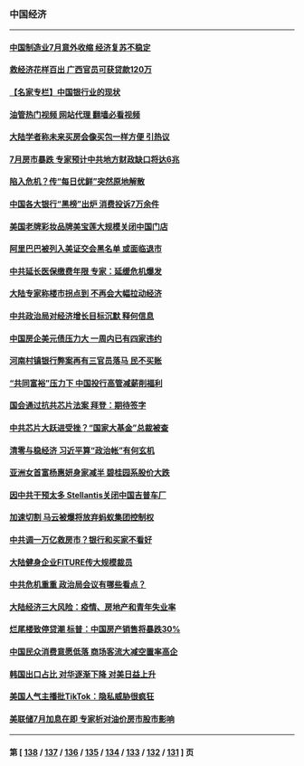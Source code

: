 ### 中国经济
---
#### [中国制造业7月意外收缩 经济复苏不稳定](../../pages/ncid283/n13792690.md?08010045) 
#### [救经济花样百出 广西官员可获贷款120万](../../pages/ncid283/n13792401.md?08010045) 
#### [【名家专栏】中国银行业的现状](../../pages/ncid283/n13792249.md?08010045) 
#### [油管热门视频 网站代理 翻墙必看视频](http://209.222.30.114:81/youtube.html?08010045)
#### [大陆学者称未来买房会像买包一样方便 引热议](../../pages/ncid283/n13792227.md?08010045) 
#### [7月房市暴跌 专家预计中共地方财政缺口将达6兆](../../pages/ncid283/n13792099.md?08010045) 
#### [陷入危机？传“每日优鲜”突然原地解散](../../pages/ncid283/n13791586.md?08010045) 
#### [中国各大银行“黑榜”出炉 消费投诉7万余件](../../pages/ncid283/n13791921.md?08010045) 
#### [美国老牌彩妆品牌美宝莲大规模关闭中国门店](../../pages/ncid283/n13791874.md?08010045) 
#### [阿里巴巴被列入美证交会黑名单 或面临退市](../../pages/ncid283/n13791857.md?08010045) 
#### [中共延长医保缴费年限 专家：延缓危机爆发](../../pages/ncid283/n13791859.md?08010045) 
#### [大陆专家称楼市拐点到 不再会大幅拉动经济](../../pages/ncid283/n13791687.md?08010045) 
#### [中共政治局对经济增长目标沉默 释何信息](../../pages/ncid283/n13791813.md?08010045) 
#### [中国房企美元债压力大 一周内已有四家违约](../../pages/ncid283/n13791848.md?08010045) 
#### [河南村镇银行弊案再有三官员落马 民不买账](../../pages/ncid283/n13791810.md?08010045) 
#### [“共同富裕”压力下 中国投行高管减薪削福利](../../pages/ncid283/n13791622.md?08010045) 
#### [国会通过抗共芯片法案 拜登：期待签字](../../pages/ncid283/n13791153.md?08010045) 
#### [中共芯片大跃进受挫？“国家大基金”总裁被查](../../pages/ncid283/n13791165.md?08010045) 
#### [清零与稳经济 习近平算“政治帐”有何玄机](../../pages/ncid283/n13791075.md?08010045) 
#### [亚洲女首富杨惠妍身家减半 碧桂园系股价大跌](../../pages/ncid283/n13790943.md?08010045) 
#### [因中共干预太多 Stellantis关闭中国吉普车厂](../../pages/ncid283/n13791107.md?08010045) 
#### [加速切割 马云被爆将放弃蚂蚁集团控制权](../../pages/ncid283/n13791088.md?08010045) 
#### [中共调一万亿救房市？银行和买家不看好](../../pages/ncid283/n13790959.md?08010045) 
#### [大陆健身企业FITURE传大规模裁员](../../pages/ncid283/n13790797.md?08010045) 
#### [中共危机重重 政治局会议有哪些看点？](../../pages/ncid283/n13790542.md?08010045) 
#### [大陆经济三大风险：疫情、房地产和青年失业率](../../pages/ncid283/n13790084.md?08010045) 
#### [烂尾楼致停贷潮 标普：中国房产销售将暴跌30%](../../pages/ncid283/n13790359.md?08010045) 
#### [中国民众消费意愿低落 商场客流大减空置率高企](../../pages/ncid283/n13790305.md?08010045) 
#### [韩国出口占比 对华逐渐下降 对美日益上升](../../pages/ncid283/n13790270.md?08010045) 
#### [美国人气主播批TikTok：隐私威胁很疯狂](../../pages/ncid283/n13790194.md?08010045) 
#### [美联储7月加息在即 专家析对油价房市股市影响](../../pages/ncid283/n13790209.md?08010045) 

---
#### 第 [ [138](./138.md?08010045) / [137](./137.md?08010045) / [136](./136.md?08010045) / [135](./135.md?08010045) / [134](./134.md?08010045) / [133](./133.md?08010045) / [132](./132.md?08010045) / [131](./131.md?08010045) ] 页

